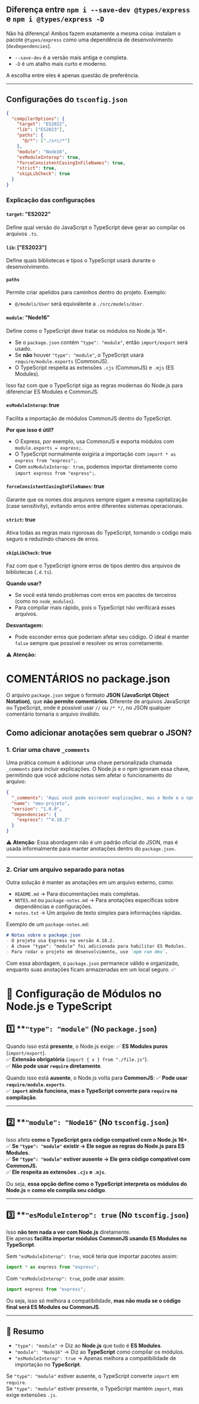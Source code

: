 ## Diferença entre `npm i --save-dev @types/express` e `npm i @types/express -D`

Não há diferença! Ambos fazem exatamente a mesma coisa: instalam o pacote `@types/express` como uma dependência de desenvolvimento (`devDependencies`).

- `--save-dev` é a versão mais antiga e completa.
- `-D` é um atalho mais curto e moderno.

A escolha entre eles é apenas questão de preferência.

---

## Configurações do `tsconfig.json`

```json
{
  "compilerOptions": {
    "target": "ES2022",
    "lib": ["ES2023"],
    "paths": {
      "@/*": ["./src/*"]
    },
    "module": "Node16",
    "esModuleInterop": true,
    "forceConsistentCasingInFileNames": true,
    "strict": true,
    "skipLibCheck": true
  }
}
```

### Explicação das configurações

#### `target`: "ES2022"
Define qual versão do JavaScript o TypeScript deve gerar ao compilar os arquivos `.ts`.

#### `lib`: ["ES2023"]
Define quais bibliotecas e tipos o TypeScript usará durante o desenvolvimento.

#### `paths`
Permite criar apelidos para caminhos dentro do projeto. Exemplo:
- `@/models/User` será equivalente a `./src/models/User`.

#### `module`: "Node16"
Define como o TypeScript deve tratar os módulos no Node.js 16+.
- Se o `package.json` contém `"type": "module"`, então `import/export` será usado.
- Se **não** houver `"type": "module"`, o TypeScript usará `require/module.exports` (CommonJS).
- O TypeScript respeita as extensões `.cjs` (CommonJS) e `.mjs` (ES Modules).

Isso faz com que o TypeScript siga as regras modernas do Node.js para diferenciar ES Modules e CommonJS.

#### `esModuleInterop`: true
Facilita a importação de módulos CommonJS dentro do TypeScript.

**Por que isso é útil?**
- O Express, por exemplo, usa CommonJS e exporta módulos com `module.exports = express;`.
- O TypeScript normalmente exigiria a importação com `import * as express from "express";`.
- Com `esModuleInterop: true`, podemos importar diretamente como `import express from "express";`.

#### `forceConsistentCasingInFileNames`: true
Garante que os nomes dos arquivos sempre sigam a mesma capitalização (case sensitivity), evitando erros entre diferentes sistemas operacionais.

#### `strict`: true
Ativa todas as regras mais rigorosas do TypeScript, tornando o código mais seguro e reduzindo chances de erros.

#### `skipLibCheck`: true
Faz com que o TypeScript ignore erros de tipos dentro dos arquivos de bibliotecas (`.d.ts`).

**Quando usar?**
- Se você está tendo problemas com erros em pacotes de terceiros (como no `node_modules`).
- Para compilar mais rápido, pois o TypeScript não verificará esses arquivos.

**Desvantagem:**
- Pode esconder erros que poderiam afetar seu código. O ideal é manter `false` sempre que possível e resolver os erros corretamente.



⚠️ **Atenção:** 
# COMENTÁRIOS no package.json

O arquivo `package.json` segue o formato **JSON (JavaScript Object Notation)**, que **não permite comentários**. Diferente de arquivos JavaScript ou TypeScript, onde é possível usar `//` ou `/* */`, no JSON qualquer comentário tornaria o arquivo inválido.

## Como adicionar anotações sem quebrar o JSON?

### 1. Criar uma chave `_comments`
Uma prática comum é adicionar uma chave personalizada chamada `_comments` para incluir explicações. O Node.js e o npm ignoram essa chave, permitindo que você adicione notas sem afetar o funcionamento do arquivo:

```json
{
  "_comments": "Aqui você pode escrever explicações, mas o Node e o npm vão ignorar isso.",
  "name": "meu-projeto",
  "version": "1.0.0",
  "dependencies": {
    "express": "^4.18.2"
  }
}
```

⚠️ **Atenção**: Essa abordagem não é um padrão oficial do JSON, mas é usada informalmente para manter anotações dentro do `package.json`.

---

### 2. Criar um arquivo separado para notas
Outra solução é manter as anotações em um arquivo externo, como:

- `README.md` → Para documentações mais completas.
- `NOTES.md` ou `package-notes.md` → Para anotações específicas sobre dependências e configurações.
- `notes.txt` → Um arquivo de texto simples para informações rápidas.

Exemplo de um `package-notes.md`:
```md
# Notas sobre o package.json
- O projeto usa Express na versão 4.18.2.
- A chave "type": "module" foi adicionada para habilitar ES Modules.
- Para rodar o projeto em desenvolvimento, use `npm run dev`.
```

Com essa abordagem, o `package.json` permanece válido e organizado, enquanto suas anotações ficam armazenadas em um local seguro. ✅









# 📌 Configuração de Módulos no Node.js e TypeScript

## 1️⃣ **`"type": "module"` (No `package.json`)
Quando isso está **presente**, o Node.js exige:
✅ **ES Modules puros** (`import/export`).  
✅ **Extensão obrigatória** (`import { x } from "./file.js"`).  
✅ **Não pode usar `require` diretamente**.  

Quando isso está **ausente**, o Node.js volta para **CommonJS**:
✅ **Pode usar `require/module.exports`**.  
✅ **`import` ainda funciona, mas o TypeScript converte para `require` na compilação**.  

---

## 2️⃣ **`"module": "Node16"` (No `tsconfig.json`)
Isso afeta **como o TypeScript gera código compatível com o Node.js 16+**.  
✅ **Se `"type": "module"` existir → Ele segue as regras do Node.js para ES Modules.**  
✅ **Se `"type": "module"` estiver ausente → Ele gera código compatível com CommonJS.**  
✅ **Ele respeita as extensões `.cjs` e `.mjs`.**  

Ou seja, **essa opção define como o TypeScript interpreta os módulos do Node.js** e **como ele compila seu código**.

---

## 3️⃣ **`"esModuleInterop": true` (No `tsconfig.json`)
Isso **não tem nada a ver com Node.js** diretamente.  
Ele apenas **facilita importar módulos CommonJS usando ES Modules no TypeScript**.  

Sem `"esModuleInterop": true`, você teria que importar pacotes assim:
```ts
import * as express from "express";
```  
Com `"esModuleInterop": true`, pode usar assim:
```ts
import express from "express";
```  
Ou seja, isso só melhora a compatibilidade, **mas não muda se o código final será ES Modules ou CommonJS**.

---

## 📌 **Resumo**
- `"type": "module"` → Diz ao **Node.js** que tudo é **ES Modules**.  
- `"module": "Node16"` → Diz ao **TypeScript** como compilar os módulos.  
- `"esModuleInterop": true` → Apenas melhora a compatibilidade de importação no **TypeScript**.  

Se `"type": "module"` estiver ausente, o TypeScript converte `import` em `require`.  
Se `"type": "module"` estiver presente, o TypeScript mantém `import`, mas exige extensões `.js`.